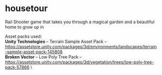 # housetour
Rail Shooter game that takes you through a magical garden and a beautiful home to grow up in


Asset packs used: \
**Unity Technologies** – Terrain Sample Asset Pack – https://assetstore.unity.com/packages/3d/environments/landscapes/terrain-sample-asset-pack-145808 \
**Broken Vector** – Low Poly Tree Pack – https://assetstore.unity.com/packages/3d/vegetation/trees/low-poly-tree-pack-57866 \
